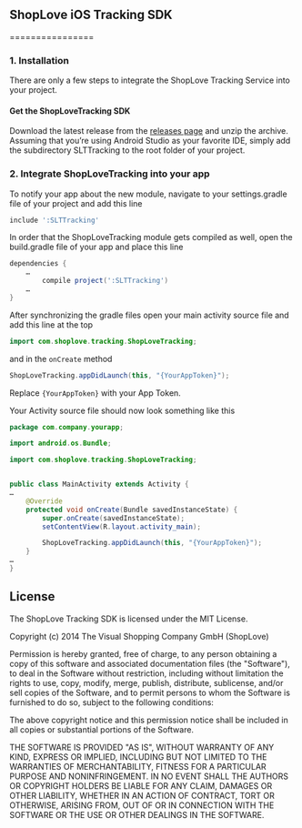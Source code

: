 ## ShopLove iOS Tracking SDK
================

### 1. Installation
There are only a few steps to integrate the ShopLove Tracking Service into your project.

#### Get the ShopLoveTracking SDK
Download the latest release from the [releases page][releases] and unzip the archive. Assuming that you’re using Android Studio as your favorite IDE, simply add the subdirectory SLTTracking to the root folder of your project.



### 2. Integrate ShopLoveTracking into your app
 
To notify your app about the new module, navigate to your settings.gradle file of your project and add this line

```gradle
include ':SLTTracking'
```

In order that the ShopLoveTracking module gets compiled as well, open the build.gradle file of your app and place this line 


```gradle
dependencies {
	…
    	compile project(':SLTTracking')
	…
}
```

After synchronizing the gradle files open your main activity source file and add this line at the top

```java
import com.shoplove.tracking.ShopLoveTracking;
```

and in the `onCreate` method

```java
ShopLoveTracking.appDidLaunch(this, "{YourAppToken}");
```

Replace `{YourAppToken}` with your App Token.

Your Activity source file should now look something like this

```java
package com.company.yourapp;

import android.os.Bundle;

import com.shoplove.tracking.ShopLoveTracking;


public class MainActivity extends Activity {
…
    @Override
    protected void onCreate(Bundle savedInstanceState) {
        super.onCreate(savedInstanceState);
        setContentView(R.layout.activity_main);

        ShopLoveTracking.appDidLaunch(this, "{YourAppToken}");
    }
…
}

```




[releases]: https://github.com/ShopLove/tracking-sdk-android/releases



## License

The ShopLove Tracking SDK is licensed under the MIT License.

Copyright (c) 2014 
The Visual Shopping Company GmbH (ShopLove)

Permission is hereby granted, free of charge, to any person obtaining a copy
of this software and associated documentation files (the "Software"), to deal
in the Software without restriction, including without limitation the rights
to use, copy, modify, merge, publish, distribute, sublicense, and/or sell
copies of the Software, and to permit persons to whom the Software is
furnished to do so, subject to the following conditions:

The above copyright notice and this permission notice shall be included in
all copies or substantial portions of the Software.

THE SOFTWARE IS PROVIDED "AS IS", WITHOUT WARRANTY OF ANY KIND, EXPRESS OR
IMPLIED, INCLUDING BUT NOT LIMITED TO THE WARRANTIES OF MERCHANTABILITY,
FITNESS FOR A PARTICULAR PURPOSE AND NONINFRINGEMENT. IN NO EVENT SHALL THE
AUTHORS OR COPYRIGHT HOLDERS BE LIABLE FOR ANY CLAIM, DAMAGES OR OTHER
LIABILITY, WHETHER IN AN ACTION OF CONTRACT, TORT OR OTHERWISE, ARISING FROM,
OUT OF OR IN CONNECTION WITH THE SOFTWARE OR THE USE OR OTHER DEALINGS IN
THE SOFTWARE.